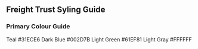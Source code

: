 ## Freight Trust Syling Guide

### Primary Colour Guide

Teal #31ECE6
Dark Blue #002D7B
Light Green #61EF81
Light Gray #FFFFFF
